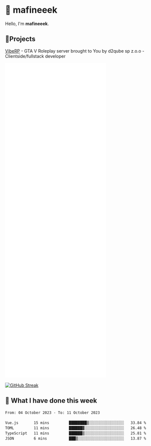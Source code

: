 # 👋 mafineeek
Hello, I'm **mafineeek**.

## 📝Projects

[VibeRP](https://v-rp.pl) - GTA V Roleplay server brought to You by d2qube sp z.o.o - Clientside/fullstack developer


![](./github-metrics.svg)

[![GitHub Streak](https://streak-stats.demolab.com/?user=mafineeek)](https://git.io/streak-stats)

## 📰 What I have done this week
<!--START_SECTION:waka-->

```txt
From: 04 October 2023 - To: 11 October 2023

Vue.js       15 mins         ████████▒░░░░░░░░░░░░░░░░   33.84 %
TOML         11 mins         ██████▓░░░░░░░░░░░░░░░░░░   26.48 %
TypeScript   11 mins         ██████▒░░░░░░░░░░░░░░░░░░   25.81 %
JSON         6 mins          ███▒░░░░░░░░░░░░░░░░░░░░░   13.87 %
```

<!--END_SECTION:waka-->
